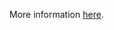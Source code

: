 More information [here](https://docs.prismacloud.io/en/enterprise-edition/policy-reference/panos-policies/panos-policies/ansible-panos-14).
